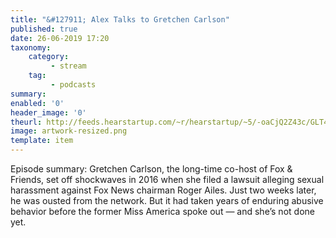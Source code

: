 ```yaml
---
title: "&#127911; Alex Talks to Gretchen Carlson"
published: true
date: 26-06-2019 17:20
taxonomy:
    category:
         - stream
    tag:
         - podcasts
summary:
enabled: '0'
header_image: '0'
theurl: http://feeds.hearstartup.com/~r/hearstartup/~5/-oaCjQ2Z43c/GLT4830224938.mp3
image: artwork-resized.png
template: item
---
```

 
Episode summary: Gretchen Carlson, the long-time co-host of Fox & Friends, set off shockwaves in 2016 when she filed a lawsuit alleging sexual harassment against Fox News chairman Roger Ailes. Just two weeks later, he was ousted from the network. But it had taken years of enduring abusive behavior before the former Miss America spoke out — and she’s not done yet.
